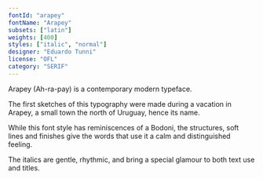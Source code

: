 ```yaml
---
fontId: "arapey"
fontName: "Arapey"
subsets: ["latin"]
weights: [400]
styles: ["italic", "normal"]
designer: "Eduardo Tunni"
license: "OFL"
category: "SERIF"
---
```


<p>Arapey (Ah-ra-pay) is a contemporary modern typeface.</p> <p>The first sketches of this typography were made during a vacation in Arapey, a small town the north of Uruguay, hence its name.</p> <p>While this font style has reminiscences of a Bodoni, the structures, soft lines and finishes give the words that use it a calm and distinguished feeling.</p> <p>The italics are gentle, rhythmic, and bring a special glamour to both text use and titles.</p>